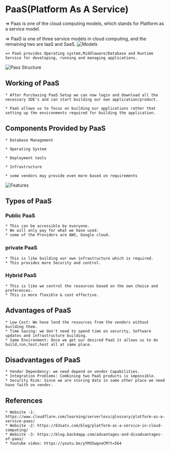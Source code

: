 # PaaS(Platform As A Service)

  => Paas is one of the cloud computing models, which stands for Platform as a service model.

  => PaaS is one of three service models in cloud computing, and the remaining two are IaaS and SaaS.
  ![Models](https://www.cloudflare.com/img/learning/serverless/glossary/platform-as-a-service-paas/saas-paas-iaas-cloud-pyramid.svg)
     
	=> PaaS provides Operating system,Middleware/Database and Runtime Service for developing, running and managing applications.
 
 ![Pass Structure](https://www.cloudflare.com/img/learning/serverless/glossary/platform-as-a-service-paas/saas-paas-iaas-diagram.svg)
	
## Working of PaaS

	* After Purchasing PaaS Setup we can now login and download all the necessary SDE's and can start building our own application/product.
 
	* PaaS allows us to focus on building our applications rather that setting up the environments required for building the application.

## Components Provided by PaaS

	* Database Management
 
	* Operating System
 
	* Deployment tools
 
	* Infrastructure
 
	* some vendors may provide even more based on requirements
 ![Features](https://63sats.com/wp-content/uploads/2024/02/PaaS-Key-Factors-768x432.webp)

 ## Types of PaaS
### Public PaaS
	* This can be accessible by everyone.
	* We will only pay for what we have used.
	* some of the Providers are AWS, Google cloud.
### private PaaS
	* This is like building our own infrastructure which is required.
	* This provides more Security and control.
### Hybrid PaaS
	* This is like we control the resources based on the own choice and preferences.
	* This is more flexible & cost effective.
	
## Advantages of PaaS
	* Low Cost: We have lend the resources from the vendors without building them.
	* Time Saving: we don't need to spend time on security, Software updates and infrastructure building.
	* Same Environment: Once we get our desired PaaS it allows us to do build,run,test,host all at same place.

## Disadvantages of PaaS

	* Vendor Dependency: we need depend on vendor Capabilities.
	* Integration Problems: Combining two PaaS products is impossible.
	* Security Risk: Since we are storing data in some other place we need have faith on vendor.
## References
	* Website -1: https://www.cloudflare.com/learning/serverless/glossary/platform-as-a-service-paas/
 	* Website -2: https://63sats.com/blog/platform-as-a-service-in-cloud-computing/
  	* Website -3: https://blog.back4app.com/advantages-and-disadvantages-of-paas/
   	* Youtube video: https://youtu.be/yYM35wgxeCM?t=564
	
